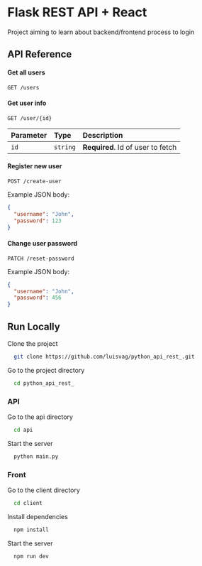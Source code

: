 # Flask REST API + React

Project aiming to learn about backend/frontend process to login

## API Reference

#### Get all users

`GET /users`

#### Get user info

`GET /user/{id}`

| Parameter | Type     | Description                       |
| :-------- | :------- | :-------------------------------- |
| `id`      | `string` | **Required**. Id of user to fetch |

#### Register new user

`POST /create-user`

Example JSON body:

```json
{
  "username": "John",
  "password": 123
}
```

#### Change user password

`PATCH /reset-password`

Example JSON body:

```json
{
  "username": "John",
  "password": 456
}
```

## Run Locally

Clone the project

```bash
  git clone https://github.com/luisvag/python_api_rest_.git
```

Go to the project directory

```bash
  cd python_api_rest_
```

### API

Go to the api directory

```bash
  cd api
```

Start the server

```bash
  python main.py
```

### Front

Go to the client directory

```bash
  cd client
```

Install dependencies

```bash
  npm install
```

Start the server

```bash
  npm run dev
```
